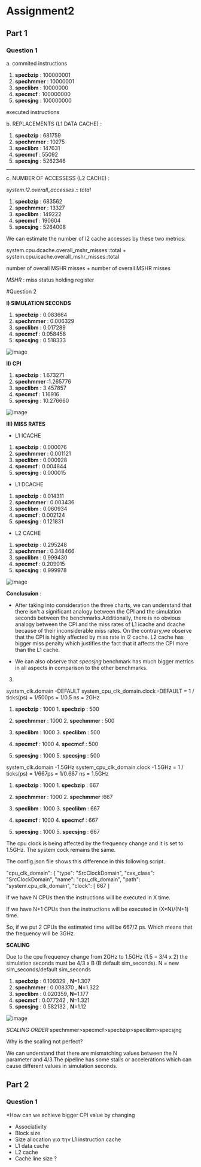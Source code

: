 # Assignment2

## Part 1

### Question 1 

a. commited instructions

1. **specbzip** : 100000001
2. **spechmmer** : 10000001
3. **speclibm** : 10000000 
4. **specmcf** : 100000000
5. **specsjng** : 100000000

  executed instructions




b. REPLACEMENTS (L1 DATA CACHE) :

1. **specbzip** : 681759
2. **spechmmer** : 10275
3. **speclibm** : 147631 
4. **specmcf** : 55092
5. **specsjng** : 5262346

---------------------------------------------------------------------------------------------

c. NUMBER OF ACCESSESS (L2 CACHE) :

*system.l2.overall_accesses :: total*
1. **specbzip** : 683562
2. **spechmmer** : 13327
3. **speclibm** : 149222 
4. **specmcf** : 190604
5. **specsjng** : 5264008

We can estimate the number of l2 cache accesses by these two metrics:

system.cpu.dcache.overall_mshr_misses::total + system.cpu.icache.overall_mshr_misses::total

number of overall MSHR misses + number of overall MSHR misses 

*MSHR* : miss status holding register

#Question 2

**I) SIMULATION SECONDS**

1. **specbzip** : 0.083664
2. **spechmmer** : 0.006329
3. **speclibm** : 0.017289 
4. **specmcf** : 0.058458
5. **specsjng** : 0.518333



![image](https://user-images.githubusercontent.com/94965416/145594680-263d3518-00e7-4c03-b6c7-ed58eefe76d7.png)




**II) CPI**

1. **specbzip** : 1.673271
2. **spechmmer** :1.265776
3. **speclibm** : 3.457857 
4. **specmcf** : 1.16916
5. **specsjng** : 10.276660

![image](https://user-images.githubusercontent.com/94965416/145595307-dbcb074d-1265-4a3c-87cc-69c372058eb8.png)


**III) MISS RATES**

- L1 ICACHE

1. **specbzip** : 0.000076
2. **spechmmer** : 0.001121
3. **speclibm** : 0.000928
4. **specmcf** : 0.004844
5. **specsjng** : 0.000015


- L1 DCACHE


1. **specbzip** : 0.014311
2. **spechmmer** : 0.003436
3. **speclibm** : 0.060934 
4. **specmcf** : 0.002124
5. **specsjng** : 0.121831


- L2 CACHE


1. **specbzip** : 0.295248
2. **spechmmer** : 0.348466
3. **speclibm** : 0.999430 
4. **specmcf** : 0.209015
5. **specsjng** : 0.999978


![image](https://user-images.githubusercontent.com/94965416/145598984-5b673afc-fd17-4bfb-9ca3-a205147a376b.png)


**Conclusuion** : 
- After taking into consideration the three charts, we can understand that there isn't a significant analogy  between the CPI  and the simulation seconds between the benchmarks.Additionally, there is no obvious analogy between the CPI and the miss rates of L1 icache and dcache because of their inconsiderable miss rates. On the contrary,we observe that the CPI is highly affected by miss rate in l2 cache. L2 cache has bigger miss penalty which justifies the fact that it affects the CPI more than the L1 cache.

- We can also observe that _specsjng_ benchmark has much bigger metrics in all aspects in comparison to the other benchmarks.


3. 

system_clk.domain -DEFAULT       system_cpu_clk_domain.clock -DEFAULT = 1 / ticks(ps) = 1/500ps = 1/0.5 ns = 2GHz

1. **specbzip** : 1000           1. **specbzip** : 500          

2. **spechmmer** : 1000          2. **spechmmer** : 500  

3. **speclibm** : 1000           3. **speclibm** : 500

4. **specmcf** : 1000            4. **specmcf** : 500

5. **specsjng** : 1000           5. **specsjng** : 500


system_clk.domain -1.5GHz       system_cpu_clk_domain.clock -1.5GHz = 1 / ticks(ps) = 1/667ps = 1/0.667 ns = 1.5GHz

1. **specbzip** : 1000           1. **specbzip** : 667          

2. **spechmmer** : 1000          2. **spechmmer** :667 

3. **speclibm** : 1000           3. **speclibm** : 667

4. **specmcf** : 1000            4. **specmcf** : 667

5. **specsjng** : 1000           5. **specsjng** : 667


The cpu clock is being affected by the frequency change and it is set to 1.5GHz. The system cock remains the same.

The config.json file shows this difference in this following script.


"cpu_clk_domain": {
            "type": "SrcClockDomain",
            "cxx_class": "SrcClockDomain",
            "name": "cpu_clk_domain",
            "path": "system.cpu_clk_domain",
            "clock": [
                667 
                ]
                
If we have N CPUs then  the instructions will be executed in X time.

If we have N+1 CPUs then the instructions will be executed in (X*N)/(N+1) time.

So, if we put 2 CPUs the estimated time will be 667/2 ps. Which means that  the frequency will be 3GHz.


**SCALING**

Due to the cpu frequency change from 2GHz to 1.5GHz (1.5 = 3/4 x 2) the simulation seconds must be 4/3 x B (B:default sim_seconds). N = new sim_seconds/default sim_seconds


1. **specbzip** : 0.109329 , **N**=1.307
2. **spechmmer** : 0.008370 , **N**=1.322
3. **speclibm** : 0.020359, **N**=1.177
4. **specmcf** : 0.077242  , **N**=1.321
5. **specsjng** : 0.582132 , **N**=1.12

![image](https://user-images.githubusercontent.com/94965416/145613973-b0cc159f-8456-4ccc-be82-76ff230a2960.png)


*SCALING ORDER* spechmmer>specmcf>specbzip>speclibm>specsjng


Why is the scaling not perfect?

We can understand that there are mismatching values between the N parameter and 4/3.The pipeline has some stalls or accelerations which can cause different values in simulation seconds.



## Part 2

### Question 1 

*How can we achieve bigger CPI value by changing

- Associativity 
- Block size 
- Size allocation για την L1 instruction cache 
- L1 data cache 
- L2 cache 
- Cache line size  ?












































































 

























 
